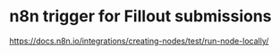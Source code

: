 # n8n trigger for Fillout submissions

https://docs.n8n.io/integrations/creating-nodes/test/run-node-locally/
